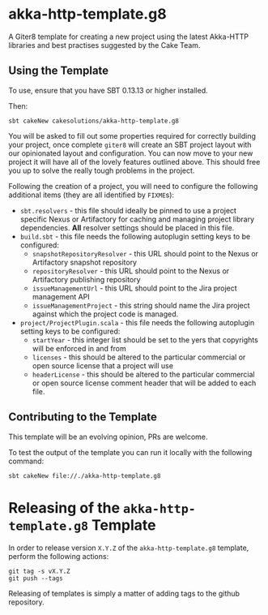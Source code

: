 # akka-http-template.g8
A Giter8 template for creating a new project using the latest Akka-HTTP libraries and best practises suggested by the
Cake Team.

## Using the Template

To use, ensure that you have SBT 0.13.13 or higher installed.

Then:

```
sbt cakeNew cakesolutions/akka-http-template.g8
```

You will be asked to fill out some properties required for correctly building your project, once complete `giter8` will
create an SBT project layout with our opinionated layout and configuration.  You can now move to your new project it
will have all of the lovely features outlined above.  This should free you up to solve the really tough problems in the
project.

Following the creation of a project, you will need to configure the following additional items (they are all identified
by ```FIXME```s):
* ```sbt.resolvers``` - this file should ideally be pinned to use a project specific Nexus or Artifactory for caching
  and managing project library dependencies. **All** resolver settings should be placed in this file.
* ```build.sbt``` - this file needs the following autoplugin setting keys to be configured:
  * ```snapshotRepositoryResolver``` - this URL should point to the Nexus or Artifactory snapshot repository
  * ```repositoryResolver``` - this URL should point to the Nexus or Artifactory publishing repository
  * ```issueManagementUrl``` - this URL should point to the Jira project management API
  * ```issueManagementProject``` - this string should name the Jira project against which the project code is managed.
* ```project/ProjectPlugin.scala``` - this file needs the following autoplugin setting keys to be configured:
  * ```startYear``` - this integer list should be set to the yers that copyrights will be enforced in and from
  * ```licenses``` - this should be altered to the particular commercial or open source license that a project will use
  * ```headerLicense``` - this should be altered to the particular commercial or open source license comment header that
    will be added to each file.

## Contributing to the Template

This template will be an evolving opinion, PRs are welcome.

To test the output of the template you can run it locally with the following command:

```
sbt cakeNew file://./akka-http-template.g8
```

# Releasing of the `akka-http-template.g8` Template

In order to release version `X.Y.Z` of the `akka-http-template.g8` template, perform the following actions:
```
git tag -s vX.Y.Z
git push --tags
```

Releasing of templates is simply a matter of adding tags to the github repository.